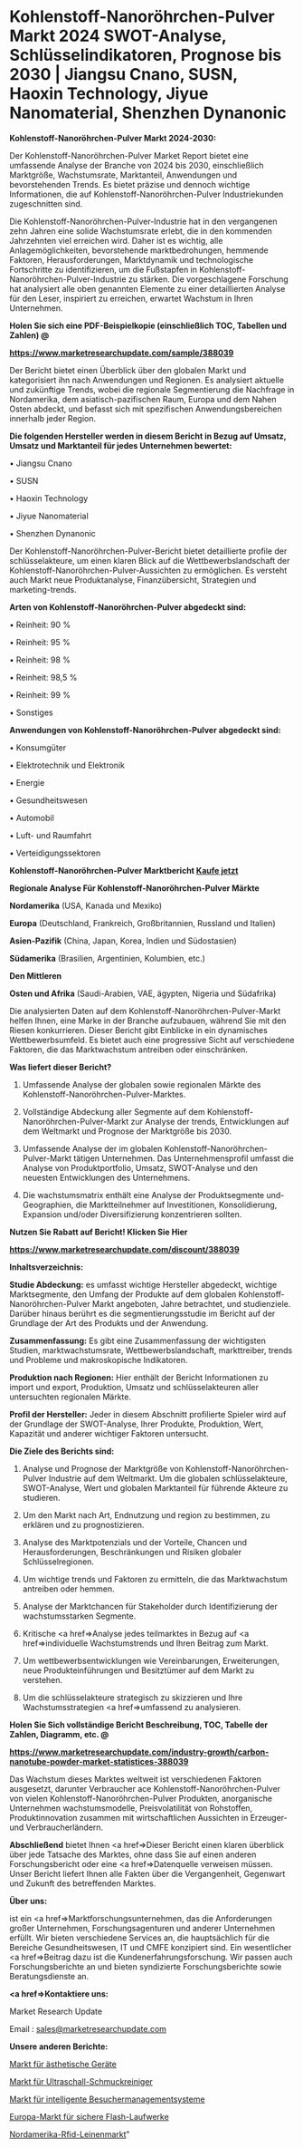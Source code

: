 # Kohlenstoff-Nanoröhrchen-Pulver Markt 2024 SWOT-Analyse, Schlüsselindikatoren, Prognose bis 2030 | Jiangsu Cnano, SUSN, Haoxin Technology, Jiyue Nanomaterial, Shenzhen Dynanonic

<strong>Kohlenstoff-Nanoröhrchen-Pulver Markt 2024-2030:</strong>

Der Kohlenstoff-Nanoröhrchen-Pulver Market Report bietet eine umfassende Analyse der Branche von 2024 bis 2030, einschließlich Marktgröße, Wachstumsrate, Marktanteil, Anwendungen und bevorstehenden Trends. Es bietet präzise und dennoch wichtige Informationen, die auf Kohlenstoff-Nanoröhrchen-Pulver Industriekunden zugeschnitten sind.

Die Kohlenstoff-Nanoröhrchen-Pulver-Industrie hat in den vergangenen zehn Jahren eine solide Wachstumsrate erlebt, die in den kommenden Jahrzehnten viel erreichen wird. Daher ist es wichtig, alle Anlagemöglichkeiten, bevorstehende marktbedrohungen, hemmende Faktoren, Herausforderungen, Marktdynamik und technologische Fortschritte zu identifizieren, um die Fußstapfen in Kohlenstoff-Nanoröhrchen-Pulver-Industrie zu stärken. Die vorgeschlagene Forschung hat analysiert alle oben genannten Elemente zu einer detaillierten Analyse für den Leser, inspiriert zu erreichen, erwartet Wachstum in Ihren Unternehmen.



<strong>Holen Sie sich eine PDF-Beispielkopie (einschließlich TOC, Tabellen und Zahlen) @
</strong>

<strong><a href=https://www.marketresearchupdate.com/sample/388039>

<strong>https://www.marketresearchupdate.com/sample/388039</u></font></a></strong></strong>

Der Bericht bietet einen Überblick über den globalen Markt und kategorisiert ihn nach Anwendungen und Regionen. Es analysiert aktuelle und zukünftige Trends, wobei die regionale Segmentierung die Nachfrage in Nordamerika, dem asiatisch-pazifischen Raum, Europa und dem Nahen Osten abdeckt, und befasst sich mit spezifischen Anwendungsbereichen innerhalb jeder Region.



<strong>Die folgenden Hersteller werden in diesem Bericht in Bezug auf Umsatz, Umsatz und Marktanteil für jedes Unternehmen bewertet:</strong>

• Jiangsu Cnano

• SUSN

• Haoxin Technology

• Jiyue Nanomaterial

• Shenzhen Dynanonic

Der Kohlenstoff-Nanoröhrchen-Pulver-Bericht bietet detaillierte profile der schlüsselakteure, um einen klaren Blick auf die Wettbewerbslandschaft der Kohlenstoff-Nanoröhrchen-Pulver-Aussichten zu ermöglichen. Es versteht auch Markt neue Produktanalyse, Finanzübersicht, Strategien und marketing-trends.



<strong>Arten von Kohlenstoff-Nanoröhrchen-Pulver abgedeckt sind:</strong>

• Reinheit: 90 %

• Reinheit: 95 %

• Reinheit: 98 %

• Reinheit: 98,5 %

• Reinheit: 99 %

• Sonstiges



<strong>Anwendungen von Kohlenstoff-Nanoröhrchen-Pulver abgedeckt sind:</strong>

• Konsumgüter

• Elektrotechnik und Elektronik

• Energie

• Gesundheitswesen

• Automobil

• Luft- und Raumfahrt

• Verteidigungssektoren



<strong>Kohlenstoff-Nanoröhrchen-Pulver Marktbericht <a href=https://www.marketresearchupdate.com/buynow/388039>Kaufe jetzt</a></strong>



<strong>Regionale Analyse Für Kohlenstoff-Nanoröhrchen-Pulver Märkte</strong>



<strong>Nordamerika</strong> (USA, Kanada und Mexiko)



<strong>Europa</strong> (Deutschland, Frankreich, Großbritannien, Russland und Italien)



<strong>Asien-Pazifik</strong> (China, Japan, Korea, Indien und Südostasien)



<strong>Südamerika</strong> (Brasilien, Argentinien, Kolumbien, etc.)



<strong>Den Mittleren</strong> 

<strong>Osten und Afrika</strong> (Saudi-Arabien, VAE, ägypten, Nigeria und Südafrika)

Die analysierten Daten auf dem Kohlenstoff-Nanoröhrchen-Pulver-Markt helfen Ihnen, eine Marke in der Branche aufzubauen, während Sie mit den Riesen konkurrieren. Dieser Bericht gibt Einblicke in ein dynamisches Wettbewerbsumfeld. Es bietet auch eine progressive Sicht auf verschiedene Faktoren, die das Marktwachstum antreiben oder einschränken.



<strong>Was liefert dieser Bericht?</strong>

1. Umfassende Analyse der globalen sowie regionalen Märkte des Kohlenstoff-Nanoröhrchen-Pulver-Marktes.

2. Vollständige Abdeckung aller Segmente auf dem Kohlenstoff-Nanoröhrchen-Pulver-Markt zur Analyse der trends, Entwicklungen auf dem Weltmarkt und Prognose der Marktgröße bis 2030.

3. Umfassende Analyse der im globalen Kohlenstoff-Nanoröhrchen-Pulver-Markt tätigen Unternehmen. Das Unternehmensprofil umfasst die Analyse von Produktportfolio, Umsatz, SWOT-Analyse und den neuesten Entwicklungen des Unternehmens.

4. Die wachstumsmatrix enthält eine Analyse der Produktsegmente und-Geographien, die Marktteilnehmer auf Investitionen, Konsolidierung, Expansion und/oder Diversifizierung konzentrieren sollten.



<strong>Nutzen Sie Rabatt auf Bericht! Klicken Sie Hier
</strong>

<strong><a href=https://www.marketresearchupdate.com/discount/388039>https://www.marketresearchupdate.com/discount/388039</b></u></font></strong></a>



<strong>Inhaltsverzeichnis:</strong>



<strong>Studie Abdeckung:</strong> es umfasst wichtige Hersteller abgedeckt, wichtige Marktsegmente, den Umfang der Produkte auf dem globalen Kohlenstoff-Nanoröhrchen-Pulver Markt angeboten, Jahre betrachtet, und studienziele. Darüber hinaus berührt es die segmentierungsstudie im Bericht auf der Grundlage der Art des Produkts und der Anwendung.



<strong>Zusammenfassung:</strong> Es gibt eine Zusammenfassung der wichtigsten Studien, marktwachstumsrate, Wettbewerbslandschaft, markttreiber, trends und Probleme und makroskopische Indikatoren.



<strong>Produktion nach Regionen:</strong> Hier enthält der Bericht Informationen zu import und export, Produktion, Umsatz und schlüsselakteuren aller untersuchten regionalen Märkte.



<strong>Profil der Hersteller:</strong> Jeder in diesem Abschnitt profilierte Spieler wird auf der Grundlage der SWOT-Analyse, Ihrer Produkte, Produktion, Wert, Kapazität und anderer wichtiger Faktoren untersucht.



<strong>Die Ziele des Berichts sind:</strong>

1) Analyse und Prognose der Marktgröße von Kohlenstoff-Nanoröhrchen-Pulver Industrie auf dem Weltmarkt.
Um die globalen schlüsselakteure, SWOT-Analyse, Wert und globalen Marktanteil für führende Akteure zu studieren.

2) Um den Markt nach Art, Endnutzung und region zu bestimmen, zu erklären und zu prognostizieren.

3) Analyse des Marktpotenzials und der Vorteile, Chancen und Herausforderungen, Beschränkungen und Risiken globaler Schlüsselregionen.

4) Um wichtige trends und Faktoren zu ermitteln, die das Marktwachstum antreiben oder hemmen.

5) Analyse der Marktchancen für Stakeholder durch Identifizierung der wachstumsstarken Segmente.

6) Kritische <a href=>Analyse</a> jedes teilmarktes in Bezug auf <a href=>individuelle</a> Wachstumstrends und Ihren Beitrag zum Markt.

7) Um wettbewerbsentwicklungen wie Vereinbarungen, Erweiterungen, neue Produkteinführungen und Besitztümer auf dem Markt zu verstehen.

8) Um die schlüsselakteure strategisch zu skizzieren und Ihre Wachstumsstrategien <a href=>umfassend</a> zu analysieren.



<strong>Holen Sie Sich vollständige Bericht Beschreibung, TOC, Tabelle der Zahlen, Diagramm, etc. @ </strong>

<strong><a href=https://www.marketresearchupdate.com/industry-growth/carbon-nanotube-powder-market-statistices-388039>https://www.marketresearchupdate.com/industry-growth/carbon-nanotube-powder-market-statistices-388039</a></font></strong>

Das Wachstum dieses Marktes weltweit ist verschiedenen Faktoren ausgesetzt, darunter Verbraucher ace Kohlenstoff-Nanoröhrchen-Pulver von vielen Kohlenstoff-Nanoröhrchen-Pulver Produkten, anorganische Unternehmen wachstumsmodelle, Preisvolatilität von Rohstoffen, Produktinnovation zusammen mit wirtschaftlichen Aussichten in Erzeuger-und Verbraucherländern.



<strong>Abschließend</strong> bietet Ihnen <a href=>Dieser</a> Bericht einen klaren überblick über jede Tatsache des Marktes, ohne dass Sie auf einen anderen Forschungsbericht oder eine <a href=>Datenquelle</a> verweisen müssen. Unser Bericht liefert Ihnen alle Fakten über die Vergangenheit, Gegenwart und Zukunft des betreffenden Marktes.



<strong>Über uns:</strong>

 ist ein <a href=>Marktfors</a>chungsunternehmen, das die Anforderungen großer Unternehmen, Forschungsagenturen und anderer Unternehmen erfüllt. Wir bieten verschiedene Services an, die hauptsächlich für die Bereiche Gesundheitswesen, IT und CMFE konzipiert sind. Ein wesentlicher <a href=>Beitrag</a> dazu ist die Kundenerfahrungsforschung. Wir passen auch Forschungsberichte an und bieten syndizierte Forschungsberichte sowie Beratungsdienste an.



<strong><a href=>Kontaktiere uns:</a></strong>

Market Research Update

Email : sales@marketresearchupdate.com



<strong>Unsere anderen Berichte:</strong>

<a href=https://www.linkedin.com/pulse/aesthetic-devices-market-opportunities>Markt für ästhetische Geräte</a>

<a href=https://www.linkedin.com/pulse/ultrasonic-jewelry-cleaners-market-1f>Markt für Ultraschall-Schmuckreiniger</a>

<a href=https://www.linkedin.com/pulse/smart-visitor-management-system-market-2023-analysis-growth>Markt für intelligente Besuchermanagementsysteme</a>

<a href=https://www.linkedin.com/pulse/europe-secure-flash-drive-market-report-covers>Europa-Markt für sichere Flash-Laufwerke</a>

<a href=https://www.linkedin.com/pulse/north-america-rfid-linen-market-2023-3q2hf/>Nordamerika-Rfid-Leinenmarkt</a>"
